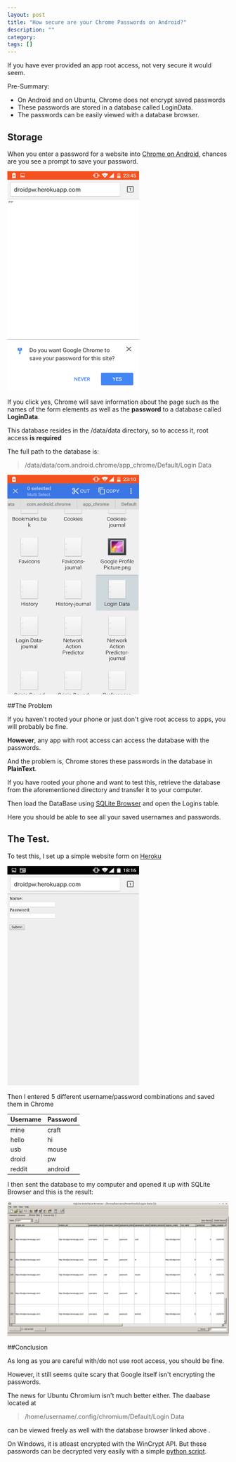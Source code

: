 ```yaml
---
layout: post
title: "How secure are your Chrome Passwords on Android?"
description: ""
category: 
tags: []
---
```


If you have ever provided an app root access, not very secure it would seem.

Pre-Summary:

* On Android and on Ubuntu, Chrome does not encrypt saved passwords
* These passwords are stored in a database called LoginData.
* The passwords can be easily viewed with a database browser.

Storage
----------

When you enter a password for a website into [Chrome on Android](https://play.google.com/store/apps/details?id=com.android.chrome&hl=en), chances are you see a prompt to save your password. 

<img src="/assets/article_images/Screenshot_2015-01-03-23-45-50.png " alt="Drawing" style="width: 300px; height:500px;"/>

If you click yes, Chrome will save information about the page such as the names of the form elements as well as the <strong>password</strong> to a database called __LoginData__.

This database resides in the /data/data directory, so to access it, root access __is required__

The full path to the database is:

>/data/data/com.android.chrome/app_chrome/Default/Login Data

<img src="/assets/article_images/Screenshot_2015-01-03-23-10-48.png" style="width:300px; height:500px; " />

##The Problem

If you haven't rooted your phone or just don't give root access to apps, you will probably be fine.

__However__, any app with root access can access the database with the passwords.

And the problem is, Chrome stores these passwords in the database in __PlainText__.

If you have rooted your phone and want to test this, retrieve the database from the aforementioned directory and transfer it to your computer.

Then load the DataBase using [SQLite Browser](http://sqlitebrowser.org/) and open the Logins table.

Here you should be able to see all your saved usernames and passwords.

## The Test.

To test this, I set up a simple website form on [Heroku](https://droidpw.herokuapp.com)

<img src="/assets/article_images/Screenshot_2015-01-04-18-16-33.png" alt="Drawing" style="width: 300px; height:500px;"/>

Then I entered 5 different username/password combinations and saved them in Chrome

<table><thead>
<tr>
<th>Username</th>
<th>Password</th>
</tr>
</thead><tbody>
<tr>
<td>mine</td>
<td>craft</td>
</tr>
<tr>
<td>hello</td>
<td>hi</td>
</tr>
<tr>
	<td>usb</td>
	<td>mouse</td>
</tr>
<tr>
    <td>droid</td>
    <td>pw</td>
</tr>
<tr>
	<td>reddit</td>
	<td>android</td>
</tr>	
</tbody></table>

I then sent the database to my computer and opened it up with SQLite Browser and this is the result:

<img src="/assets/article_images/Screenshot from 2015-01-04 18:54:46.png" alt="Drawing" />


##Conclusion

As long as you are careful with/do not use root access, you should be fine.

However, it still seems quite scary that Google itself isn't encrypting the passwords.

The news for Ubuntu Chromium isn't much better either. The daabase located at

> /home/username/.config/chromium/Default/Login Data

can be viewed freely as well with the database browser linked above .

On Windows, it is atleast encrypted with the WinCrypt API. But these passwords can be decrypted very easily with a simple [python script](https://github.com/hassaanaliw/chromepass).
